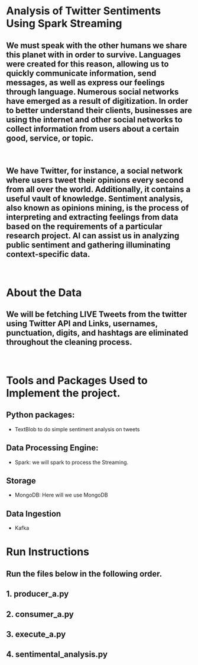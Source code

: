 # Analysis of Twitter Sentiments Using Spark Streaming

## We must speak with the other humans we share this planet with in order to survive. Languages were created for this reason, allowing us to quickly communicate information, send messages, as well as express our feelings through language. Numerous social networks have emerged as a result of digitization. In order to better understand their clients, businesses are using the internet and other social networks to collect information from users about a certain good, service, or topic.

&nbsp;  

## We have Twitter, for instance, a social network where users tweet their opinions every second from all over the world. Additionally, it contains a useful vault of knowledge. Sentiment analysis, also known as opinions mining, is the process of interpreting and extracting feelings from data based on the requirements of a particular research project. AI can assist us in analyzing public sentiment and gathering illuminating context-specific data.

&nbsp; 

# About the Data

## We will be fetching LIVE Tweets from the twitter using Twitter API and Links, usernames, punctuation, digits, and hashtags are eliminated throughout the cleaning process.
&nbsp; 
# Tools and Packages Used to Implement the project.

## Python packages:
* TextBlob to do simple sentiment analysis on tweets
&nbsp; 
## Data Processing Engine:
* Spark: we will spark to process the Streaming.
&nbsp;
## Storage
* MongoDB: Here will we use MongoDB
&nbsp;
## Data Ingestion
* Kafka

# Run Instructions
## Run the files below in the following order.
## 1. producer_a.py
## 2. consumer_a.py
## 3. execute_a.py
## 4. sentimental_analysis.py









